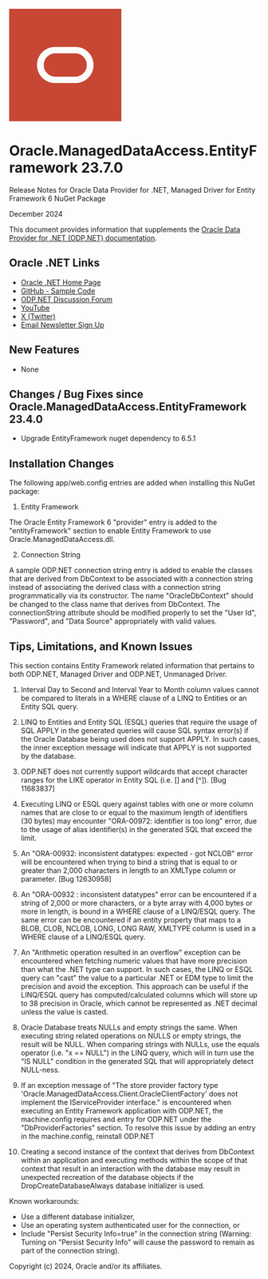 ![Oracle Logo](https://raw.githubusercontent.com/oracle/dotnet-db-samples/master/images/oracle-nuget.png)
# Oracle.ManagedDataAccess.EntityFramework 23.7.0
Release Notes for Oracle Data Provider for .NET, Managed Driver for Entity Framework 6 NuGet Package

December 2024

This document provides information that supplements the [Oracle Data Provider for .NET (ODP.NET) documentation](https://docs.oracle.com/en/database/oracle/oracle-database/23/odpnt/index.html).

## Oracle .NET Links
* [Oracle .NET Home Page](https://www.oracle.com/database/technologies/appdev/dotnet.html)
* [GitHub - Sample Code](https://github.com/oracle/dotnet-db-samples)
* [ODP.NET Discussion Forum](https://forums.oracle.com/ords/apexds/domain/dev-community/category/odp-dot-net)
* [YouTube](https://www.youtube.com/user/OracleDOTNETTeam)
* [X (Twitter)](https://twitter.com/oracledotnet)
* [Email Newsletter Sign Up](https://go.oracle.com/LP=28277?elqCampaignId=124071&nsl=onetdev)

## New Features
* None

## Changes / Bug Fixes since Oracle.ManagedDataAccess.EntityFramework 23.4.0
* Upgrade EntityFramework nuget dependency to 6.5.1

## Installation Changes
The following app/web.config entries are added when installing this NuGet package:

1) Entity Framework

The Oracle Entity Framework 6 "provider" entry is added to the "entityFramework" section to enable Entity Framework to use Oracle.ManagedDataAccess.dll.

2) Connection String

A sample ODP.NET connection string entry is added to enable the classes that are derived from DbContext to be associated with a connection string instead of associating the derived class with a connection string programmatically via its constructor. The name "OracleDbContext" should be changed to the class name that derives from DbContext. The connectionString attribute should be modified properly to set the "User Id", "Password", and 
"Data Source" appropriately with valid values.

## Tips, Limitations, and Known Issues
This section contains Entity Framework related information that pertains to both ODP.NET, Managed Driver and ODP.NET, Unmanaged Driver. 

1. Interval Day to Second and Interval Year to Month column values cannot be compared to literals in a WHERE clause of a LINQ to Entities or an Entity SQL query.

2. LINQ to Entities and Entity SQL (ESQL) queries that require the usage of SQL APPLY in the generated queries will cause SQL syntax error(s) if the Oracle Database being used does not support APPLY. In such cases, the inner exception message will indicate that APPLY is not supported by the database.

3. ODP.NET does not currently support wildcards that accept character ranges for the LIKE operator in Entity SQL (i.e. [] and [^]). [Bug 11683837]

4. Executing LINQ or ESQL query against tables with one or more column names that are close to or equal to the maximum length of identifiers (30 bytes) may encounter "ORA-00972: identifier is too long" error, due to the usage of alias identifier(s) in the generated SQL that exceed the limit.

5. An "ORA-00932: inconsistent datatypes: expected - got NCLOB" error will be encountered when trying to bind a string that is equal to or greater than 2,000 characters in length to an XMLType column or parameter. [Bug 12630958]

6. An "ORA-00932 : inconsistent datatypes" error can be encountered if a string of 2,000 or more characters, or a byte array with 4,000 bytes or more in length, is bound in a WHERE clause of a LINQ/ESQL query. The same error can be encountered if an entity property that maps to a BLOB, CLOB, NCLOB, LONG, LONG RAW, XMLTYPE column is used in a WHERE clause of a LINQ/ESQL query.

7. An "Arithmetic operation resulted in an overflow" exception can be encountered when fetching numeric values that have more precision than what the .NET type can support. In such cases, the LINQ or ESQL query can "cast" the value to a particular .NET or EDM type to limit the precision and avoid the exception. This approach can be useful if the LINQ/ESQL query has computed/calculated columns which will store up to 38 precision in Oracle, which cannot be represented as .NET decimal unless the value is casted. 

8. Oracle Database treats NULLs and empty strings the same. When executing string related operations on NULLS or empty strings, the result will be NULL. When comparing strings with NULLs, use the equals operator (i.e. "x == NULL") in the LINQ query, which will in turn use the "IS NULL" condition in the generated SQL that will appropriately detect NULL-ness.

9. If an exception message of "The store provider factory type 'Oracle.ManagedDataAccess.Client.OracleClientFactory' does not implement the IServiceProvider interface." is encountered when executing an Entity Framework application with ODP.NET, the machine.config requires and entry for ODP.NET under the "DbProviderFactories" section. To resolve this issue by adding an entry in the machine.config, reinstall ODP.NET

10. Creating a second instance of the context that derives from DbContext within an application and executing methods within the scope of that context that result in an interaction with the database may result in unexpected recreation of the database objects if the DropCreateDatabaseAlways database initializer is used.

Known workarounds:
- Use a different database initializer,
- Use an operating system authenticated user for the connection, or 
- Include "Persist Security Info=true" in the connection string (Warning: Turning on "Persist Security Info" will cause 
the password to remain as part of the connection string).

 Copyright (c) 2024, Oracle and/or its affiliates.

